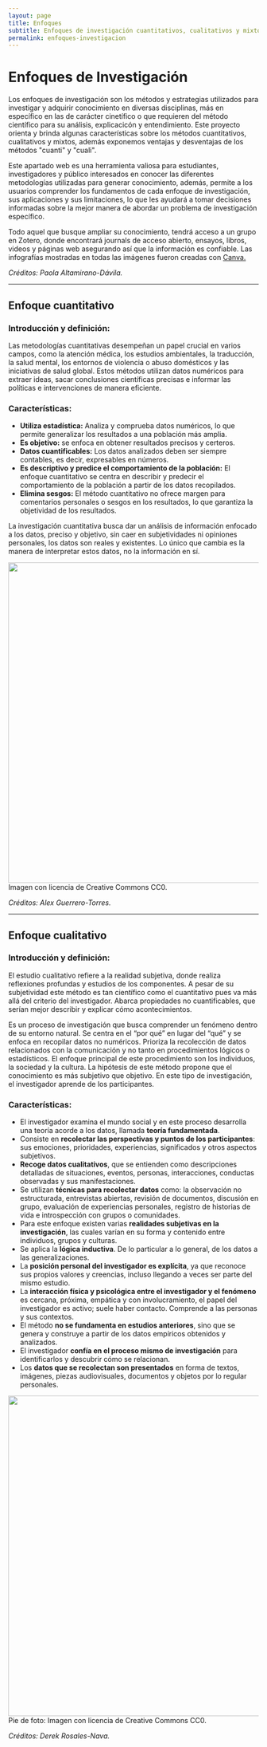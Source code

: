 ```yaml
---
layout: page
title: Enfoques
subtitle: Enfoques de investigación cuantitativos, cualitativos y mixtos
permalink: enfoques-investigacion
---
```


# **Enfoques de Investigación**

Los enfoques de investigación son los métodos y estrategias utilizados para investigar y adquirir conocimiento en diversas disciplinas, más en específico en las de carácter cinetífico o que requieren del método científico para su análisis, explicacicón y entendimiento. Este proyecto orienta y brinda algunas características sobre los métodos cuantitativos, cualitativos y mixtos, además exponemos ventajas y desventajas de los métodos "cuanti" y "cuali".

Este apartado web es una herramienta valiosa para estudiantes, investigadores y público interesados en conocer las diferentes metodologías utilizadas para generar conocimiento, además, permite a los usuarios comprender los fundamentos de cada enfoque de investigación, sus aplicaciones y sus limitaciones, lo que les ayudará a tomar decisiones informadas sobre la mejor manera de abordar un problema de investigación específico.  

Todo aquel que busque ampliar su conocimiento, tendrá acceso a un grupo en Zotero, donde encontrará journals de acceso abierto, ensayos, libros, videos y páginas web asegurando así que la información es confiable. Las infografías mostradas en todas las imágenes fueron creadas con [Canva.](https://www.canva.com/ "Canva")

*Créditos: Paola Altamirano-Dávila.*

---

## **Enfoque cuantitativo**

### **Introducción y definición:**

Las metodologías cuantitativas desempeñan un papel crucial en varios campos, como la atención médica, los estudios ambientales, la traducción, la salud mental, los entornos de violencia o abuso domésticos y las iniciativas de salud global. Estos métodos utilizan datos numéricos para extraer ideas, sacar conclusiones científicas precisas e informar las políticas e intervenciones de manera eficiente.

### **Características:**

*   **Utiliza estadística:** Analiza y comprueba datos numéricos, lo que permite generalizar los resultados a una población más amplia.
*   **Es objetivo:** se enfoca en obtener resultados precisos y certeros.
*   **Datos cuantificables:** Los datos analizados deben ser siempre contables, es decir, expresables en números.
*  **Es descriptivo y predice el comportamiento de la población:** El enfoque cuantitativo se centra en describir y predecir el comportamiento de la población a partir de los datos recopilados.
*   **Elimina sesgos:** El método cuantitativo no ofrece margen para comentarios personales o sesgos en los resultados, lo que garantiza la objetividad de los resultados.

La investigación cuantitativa busca dar un análisis de información enfocado a los datos, preciso y objetivo, sin caer en subjetividades ni opiniones personales, los datos son reales y existentes. Lo único que cambia es la manera de interpretar estos datos, no la información en sí.

<img src="{{ site.baseurl }}/assets/img/Enfoque_Cuantitativo" style="float:left;width:643px;padding-right:1600px;">

Imagen con licencia de Creative Commons CC0.

*Créditos: Alex Guerrero-Torres.*

---

## **Enfoque cualitativo**

### **Introducción y definición:**

El estudio cualitativo refiere a la realidad subjetiva, donde realiza reflexiones profundas y estudios de los componentes. A pesar de su subjetividad este método es tan científico como el cuantitativo pues va más allá del criterio del investigador. Abarca propiedades no cuantificables, que serían mejor describir y explicar cómo acontecimientos.

Es un proceso de investigación que busca comprender un fenómeno dentro de su entorno natural. Se centra en el “por qué” en lugar del “qué” y se enfoca en recopilar datos no numéricos. Prioriza la recolección de datos relacionados con la comunicación y no tanto en procedimientos lógicos o estadísticos. El enfoque principal de este procedimiento son los individuos, la sociedad y la cultura. La hipótesis de este método propone que el conocimiento es más subjetivo que objetivo. En este tipo de investigación, el investigador aprende de los participantes.

### **Características:**

*   El investigador examina el mundo social y en este proceso desarrolla una teoría acorde a los datos, llamada **teoría fundamentada**.
*   Consiste en **recolectar las perspectivas y puntos de los participantes**: sus emociones, prioridades, experiencias, significados y otros aspectos subjetivos.
*   **Recoge datos cualitativos**, que se entienden como descripciones detalladas de situaciones, eventos, personas, interacciones, conductas observadas y sus manifestaciones.
*   Se utilizan **técnicas para recolectar datos** como: la observación no estructurada, entrevistas abiertas, revisión de documentos, discusión en grupo, evaluación de experiencias personales, registro de historias de vida e introspección con grupos o comunidades.
*   Para este enfoque existen varias **realidades subjetivas en la investigación**, las cuales varían en su forma y contenido entre individuos, grupos y culturas.
*   Se aplica la **lógica inductiva**. De lo particular a lo general, de los datos a las generalizaciones.
*   La **posición personal del investigador es explícita**, ya que reconoce sus propios valores y creencias, incluso llegando a veces ser parte del mismo estudio.
*   La **interacción física y psicológica entre el investigador y el fenómeno** es cercana, próxima, empática y con involucramiento, el papel del investigador es activo; suele haber contacto. Comprende a las personas y sus contextos.
*   El método **no se fundamenta en estudios anteriores**, sino que se genera y construye a partir de los datos empíricos obtenidos y analizados.
*   El investigador **confía en el proceso mismo de investigación** para identificarlos y descubrir cómo se relacionan.
* Los **datos que se recolectan son presentados** en forma de textos, imágenes, piezas audiovisuales, documentos y objetos por lo regular personales.

<img src="{{ site.baseurl }}/assets/img/Método_Cualitativo.png" style="float:left;width:643px;padding-right:1600px;">

Pie de foto: Imagen con licencia de Creative Commons CC0.

*Créditos: Derek Rosales-Nava.*

